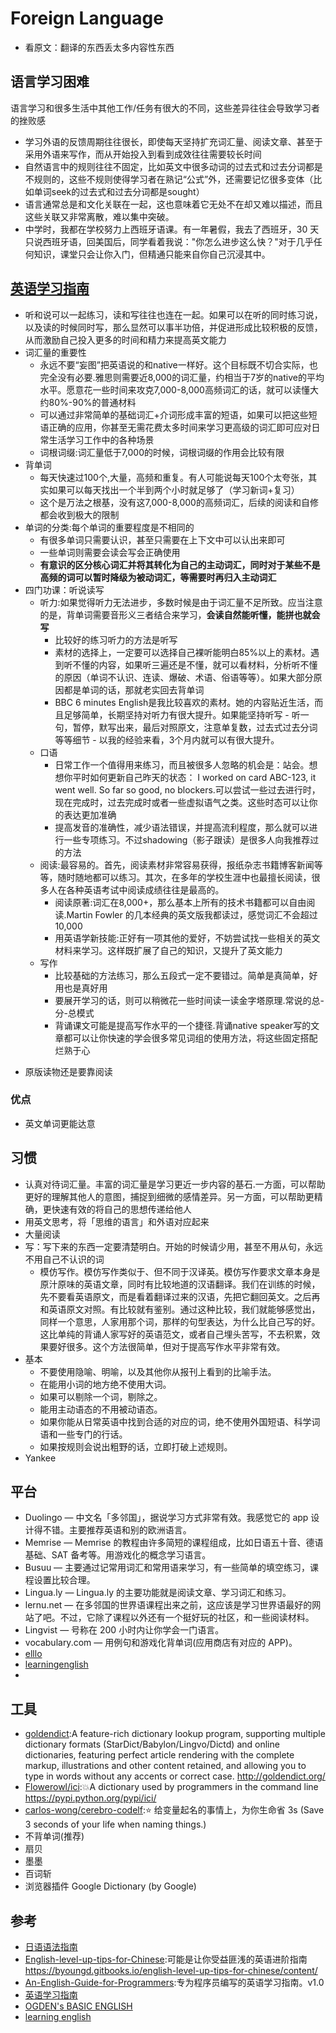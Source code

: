 # Foreign Language

* 看原文：翻译的东西丢太多内容性东西

## 语言学习困难

语言学习和很多生活中其他工作/任务有很大的不同，这些差异往往会导致学习者的挫败感

* 学习外语的反馈周期往往很长，即使每天坚持扩充词汇量、阅读文章、甚至于采用外语来写作，而从开始投入到看到成效往往需要较长时间
* 自然语言中的规则往往不固定，比如英文中很多动词的过去式和过去分词都是不规则的，这些不规则使得学习者在熟记“公式”外，还需要记忆很多变体（比如单词seek的过去式和过去分词都是sought）
* 语言通常总是和文化关联在一起，这也意味着它无处不在却又难以描述，而且这些关联又非常离散，难以集中突破。
* 中学时，我都在学校努力上西班牙语课。有一年暑假，我去了西班牙，30 天只说西班牙语，回美国后，同学看着我说："你怎么进步这么快？"对于几乎任何知识，课堂只会让你入门，但精通只能来自你自己沉浸其中。

## [英语学习指南](https://mp.weixin.qq.com/s/Gy_L6v2iNUfdyVRUQis3Kg)

* 听和说可以一起练习，读和写往往也连在一起。如果可以在听的同时练习说，以及读的时候同时写，那么显然可以事半功倍，并促进形成比较积极的反馈，从而激励自己投入更多的时间和精力来提高英文能力
* 词汇量的重要性
  - 永远不要“妄图”把英语说的和native一样好。这个目标既不切合实际，也完全没有必要.雅思则需要近8,000的词汇量，约相当于7岁的native的平均水平。愿意花一些时间来攻克7,000-8,000高频词汇的话，就可以读懂大约80%-90%的普通材料
  - 可以通过非常简单的基础词汇+介词形成丰富的短语，如果可以把这些短语正确的应用，你甚至无需花费太多时间来学习更高级的词汇即可应对日常生活学习工作中的各种场景
  - 词根词缀:词汇量低于7,000的时候，词根词缀的作用会比较有限
* 背单词
  - 每天快速过100个,大量，高频和重复。有人可能说每天100个太夸张，其实如果可以每天找出一个半到两个小时就足够了（学习新词+复习）
  - 这个是万法之根基，没有这7,000-8,000的高频词汇，后续的阅读和自修都会收到极大的限制
* 单词的分类:每个单词的重要程度是不相同的
  - 有很多单词只需要认识，甚至只需要在上下文中可以认出来即可
  - 一些单词则需要会读会写会正确使用
  - **有意识的区分核心词汇并将其转化为自己的主动词汇，同时对于某些不是高频的词可以暂时降级为被动词汇，等需要时再归入主动词汇**
* 四门功课：听说读写
  - 听力:如果觉得听力无法进步，多数时候是由于词汇量不足所致。应当注意的是，背单词需要音形义三者结合来学习，**会读自然能听懂，能拼也就会写**
    + 比较好的练习听力的方法是听写
    + 素材的选择上，一定要可以选择自己裸听能明白85%以上的素材。遇到听不懂的内容，如果听三遍还是不懂，就可以看材料，分析听不懂的原因（单词不认识、连读、爆破、术语、俗语等等）。如果大部分原因都是单词的话，那就老实回去背单词
    + BBC 6 minutes English是我比较喜欢的素材。她的内容贴近生活，而且足够简单，长期坚持对听力有很大提升。如果能坚持听写 - 听一句，暂停，默写出来，最后对照原文，注意单复数，过去式过去分词等等细节 - 以我的经验来看，3个月内就可以有很大提升。
  - 口语
    + 日常工作一个值得用来练习，而且被很多人忽略的机会是：站会。想想你平时如何更新自己昨天的状态： I worked on card ABC-123, it went well. So far so good, no blockers.可以尝试一些过去进行时，现在完成时，过去完成时或者一些虚拟语气之类。这些时态可以让你的表达更加准确
    + 提高发音的准确性，减少语法错误，并提高流利程度，那么就可以进行一些专项练习。不过shadowing（影子跟读）是很多人向我推荐过的方法
  - 阅读:最容易的。首先，阅读素材非常容易获得，报纸杂志书籍博客新闻等等，随时随地都可以练习。其次，在多年的学校生涯中也最擅长阅读，很多人在各种英语考试中阅读成绩往往是最高的。
    + 阅读原著:词汇在8,000+，那么基本上所有的技术书籍都可以自由阅读.Martin Fowler 的几本经典的英文版我都读过，感觉词汇不会超过10,000
    + 用英语学新技能:正好有一项其他的爱好，不妨尝试找一些相关的英文材料来学习。这样既扩展了自己的知识，又提升了英文能力
  - 写作
    + 比较基础的方法练习，那么五段式一定不要错过。简单是真简单，好用也是真好用
    + 要展开学习的话，则可以稍微花一些时间读一读金字塔原理.常说的总-分-总模式
    + 背诵课文可能是提高写作水平的一个捷径.背诵native speaker写的文章都可以让你快速的学会很多常见词组的使用方法，将这些固定搭配烂熟于心
+ 原版读物还是要靠阅读

### 优点

* 英文单词更能达意

## 习惯

* 认真对待词汇量。丰富的词汇量是学习更近一步内容的基石.一方面，可以帮助更好的理解其他人的意图，捕捉到细微的感情差异。另一方面，可以帮助更精确，更快速有效的将自己的思想传递给他人
* 用英文思考，将「思维的语言」和外语对应起来
* 大量阅读
* 写：写下来的东西一定要清楚明白。开始的时候请少用，甚至不用从句，永远不用自己不认识的词
  - 模仿写作。模仿写作类似于、但不同于汉译英。模仿写作要求文章本身是原汁原味的英语文章，同时有比较地道的汉语翻译。我们在训练的时候，先不要看英语原文，而是看着翻译过来的汉语，先把它翻回英文。之后再和英语原文对照。有比较就有鉴别。通过这种比较，我们就能够感觉出，同样一个意思，人家用那个词，那样的句型表达，为什么比自己写的好。这比单纯的背诵人家写好的英语范文，或者自己埋头苦写，不去积累，效果要好很多。这个方法很简单，但对于提高写作水平非常有效。
* 基本
  + 不要使用隐喻、明喻，以及其他你从报刊上看到的比喻手法。
  + 在能用小词的地方绝不使用大词。
  + 如果可以剔除一个词，剔除之。
  + 能用主动语态的不用被动语态。
  + 如果你能从日常英语中找到合适的对应的词，绝不使用外国短语、科学词语和一些专门的行话。
  + 如果按规则会说出粗野的话，立即打破上述规则。
* Yankee

## 平台

* Duolingo — 中文名「多邻国」，据说学习方式非常有效。我感觉它的 app 设计得不错。主要推荐英语和别的欧洲语言。
* Memrise — Memrise 的教程由许多简短的课程组成，比如日语五十音、德语基础、SAT 备考等。用游戏化的概念学习语言。
* Busuu — 主要通过记常用词汇和常用语来学习，有一些简单的填空练习，课程设置比较合理。
* Lingua.ly — Lingua.ly 的主要功能就是阅读文章、学习词汇和练习。
* lernu.net — 在多邻国的世界语课程出来之前，这应该是学习世界语最好的网站了吧。不过，它除了课程以外还有一个挺好玩的社区，和一些阅读材料。
* Lingvist — 号称在 200 小时内让你学会一门语言。
* vocabulary.com — 用例句和游戏化背单词(应用商店有对应的 APP)。
* [elllo](http://www.elllo.org/)
* [learningenglish](http://www.bbc.co.uk/learningenglish/)
* [](http://www.sparknotes.com/)

## 工具

* [goldendict](https://github.com/goldendict/goldendict):A feature-rich dictionary lookup program, supporting multiple dictionary formats (StarDict/Babylon/Lingvo/Dictd) and online dictionaries, featuring perfect article rendering with the complete markup, illustrations and other content retained, and allowing you to type in words without any accents or correct case. <http://goldendict.org/>
* [Flowerowl/ici](https://github.com/Flowerowl/ici):💥A dictionary used by programmers in the command line <https://pypi.python.org/pypi/ici/>
* [carlos-wong/cerebro-codelf](https://github.com/carlos-wong/cerebro-codelf):⭐️ 给变量起名的事情上，为你生命省 3s (Save 3 seconds of your life when naming things.)
* 不背单词(推荐)
* 扇贝
* 墨墨
* 百词斩
* 浏览器插件 Google Dictionary (by Google)

## 参考

* [日语语法指南](http://res.wokanxing.info/jpgramma/index.html)
* [English-level-up-tips-for-Chinese](https://github.com/byoungd/English-level-up-tips-for-Chinese):可能是让你受益匪浅的英语进阶指南 <https://byoungd.gitbooks.io/english-level-up-tips-for-chinese/content/>
* [An-English-Guide-for-Programmers](https://github.com/yujiangshui/An-English-Guide-for-Programmers):专为程序员编写的英语学习指南。v1.0
* [英语学习指南](https://mp.weixin.qq.com/s/Gy_L6v2iNUfdyVRUQis3Kg)
* [OGDEN's BASIC ENGLISH](http://ogden.basic-english.org/)
* [learning english](https://www.bbc.co.uk/learningenglish/english/)
